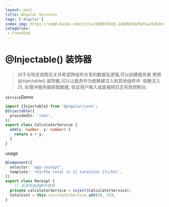 ```yaml
---
layout: post
title: Angular Services
tags: ['Angular']
index_img: https://img0.baidu.com/it/u=1569655928,1360085629&fm=253&fmt=auto&app=138&f=JPEG?w=750&h=375
categories:
 - FrontEnd
---
```


# @Injectable() 装饰器
> 对于与特定视图无关并希望跨组件共享的数据及逻辑,可以创建服务类
> 使用@Injectable() 装饰器,可以让服务作为依赖被注入到其他组件中.
> 依赖注入DI, 处理冲服务器获取数据, 验证用户输入或直接把日志写到控制台.

`service`Demo
```typescript
import {Injectable} from '@angular/core';
@Injectable({
  providedIn: 'root',
})
export class CalculatorService {
  add(x: number, y: number) {
    return x + y;
  }
}
```
usage
```typescript
@Component({
  selector: 'app-receipt',
  template: `<h1>The total is {{ totalCost }}</h1>`,
})
export class Receipt {
    // 在非构造函数中使用
  private calculatorService = inject(CalculatorService);
  totalCost = this.calculatorService.add(50, 25);
}
```